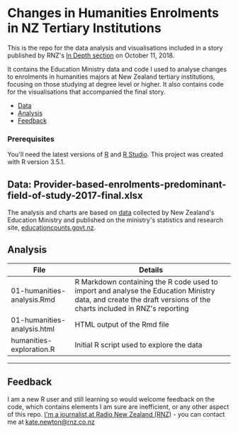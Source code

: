# Changes in Humanities Enrolments in NZ Tertiary Institutions

This is the repo for the data analysis and visualisations included in a story published by RNZ's [In Depth section](https://www.radionz.co.nz/news/in-depth) on October 11, 2018.

It contains the Education Ministry data and code I used to analyse changes to enrolments in humanities majors at New Zealand tertiary institutions, focusing on those studying at degree level or higher. It also contains code for the visualisations that accompanied the final story.

- [Data](#data)
- [Analysis](#analysis)
- [Feedback](#feedback)

### Prerequisites

You'll need the latest versions of [R](https://www.r-project.org/) and [R Studio](https://www.rstudio.com/).
This project was created with R version 3.5.1.

## Data: Provider-based-enrolments-predominant-field-of-study-2017-final.xlsx

The analysis and charts are based on [data](https://www.educationcounts.govt.nz/statistics/tertiary-education/participation) collected by New Zealand's Education Ministry and published on the ministry's statistics and research site, [educationcounts.govt.nz](educationcounts.govt.nz).

## Analysis

|File|Details|
|---|---|
|01-humanities-analysis.Rmd|R Markdown containing the R code used to import and analyse the Education Ministry data, and create the draft versions of the charts included in RNZ's reporting|
|01-humanities-analysis.html|HTML output of the Rmd file|
|humanities-exploration.R|Initial R script used to explore the data|

---

## Feedback

I am a new R user and still learning so would welcome feedback on the code, which contains elements I am sure are inefficient, or any other aspect of this repo.
[I'm a journalist at Radio New Zealand (RNZ)](https://www.radionz.co.nz/authors/kate%20-newton) - you can contact me at kate.newton@rnz.co.nz
